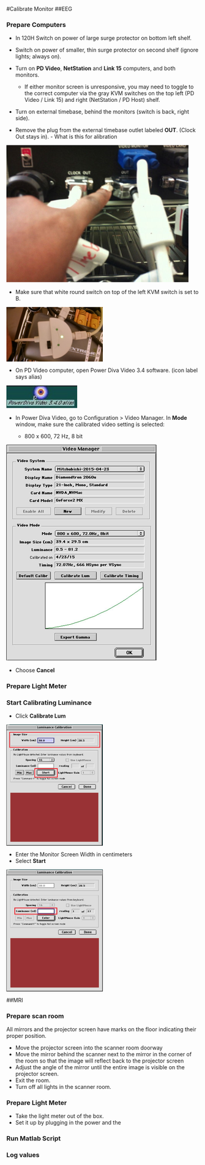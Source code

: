 #Calibrate Monitor
##EEG
### Prepare Computers
- In 120H Switch on power of large surge protector on bottom left shelf.

- Switch on power of smaller, thin surge protector on second shelf (ignore lights; always on).

- Turn on **PD Video**, **NetStation** and **Link 15** computers, and both monitors.

  - If either monitor screen is unresponsive, you may need to toggle to the correct computer via the gray KVM switches on the top left (PD Video / Link 15) and right (NetStation  / PD Host) shelf.

- Turn on external timebase, behind the monitors (switch is back, right side).

- Remove the plug from the external timebase outlet labeled **OUT**. (Clock Out stays in).  - What is this for alibration
 
![Rear of External Timebase](imgs/rear-of-ext-timebase.pictClipping.jpg)

- Make sure that white round switch on top of the left KVM switch is set to B.

<IMG SRC="/imgs/Serial_Switch_B.jpg" ALT="White Switch on top of Black KVM Switch" align="center" width="50%" style="image-orientation: 90deg">

- On PD Video computer, open Power Diva Video 3.4 software. (icon label says alias)

![Power Diva Video icon](imgs/power-diva-video-icon.pictClipping.jpg)
 
- In Power Diva Video, go to Configuration > Video Manager. In **Mode** window, make sure the calibrated video setting is selected: 

	- 800 x 600, 72 Hz, 8 bit

 
 ![Power Diva Video Manager](imgs/2015-04-28-calibration.jpg)  

- Choose **Cancel**

### Prepare Light Meter




### Start Calibrating Luminance

- Click **Calibrate Lum**  

<IMG SRC="/imgs/LuminanceCalibration.jpg" ALT="Luminance Calibration" align="center" width="50%">

- Enter the Monitor Screen Width in centimeters
- Select **Start**

<IMG SRC="/imgs/LuminanceCalibration_EnterValue.jpg" ALT="Luminance Calibration - Enter Value" align="center" width="50%">




##MRI

### Prepare scan room

All mirrors and the projector screen have marks on the floor indicating their proper position.
- Move the projector screen into the scanner room doorway
- Move the mirror behind the scanner next to the mirror in the corner of the room so that the image will reflect back to the projector screen
- Adjust the angle of the mirror until the entire image is visible on the projector screen.
- Exit the room.
- Turn off all lights in the scanner room.

### Prepare Light Meter

- Take the light meter out of the box. 
- Set it up by plugging in the power and the 


### Run Matlab Script

### Log values
